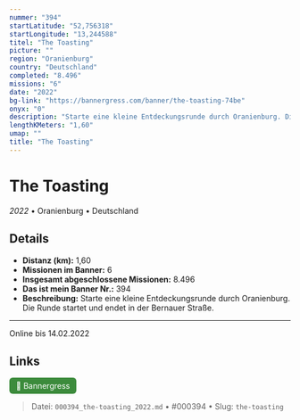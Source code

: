 ```yaml
---
nummer: "394"
startLatitude: "52,756318"
startLongitude: "13,244588"
titel: "The Toasting"
picture: ""
region: "Oranienburg"
country: "Deutschland"
completed: "8.496"
missions: "6"
date: "2022"
bg-link: "https://bannergress.com/banner/the-toasting-74be"
onyx: "0"
description: "Starte eine kleine Entdeckungsrunde durch Oranienburg. Die Runde startet und endet in der Bernauer Straße.\n\n-----------------------------------\nOnline bis 14.02.2022"
lengthKMeters: "1,60"
umap: ""
title: "The Toasting"
---
```

# The Toasting

*2022* • Oranienburg • Deutschland



## Details
- **Distanz (km):** 1,60
- **Missionen im Banner:** 6
- **Insgesamt abgeschlossene Missionen:** 8.496
- **Das ist mein Banner Nr.:** 394
- **Beschreibung:** Starte eine kleine Entdeckungsrunde durch Oranienburg. Die Runde startet und endet in der Bernauer Straße.

-----------------------------------
Online bis 14.02.2022


## Links
<div style="margin-top: 0.5em;">
<a href="https://bannergress.com/banner/the-toasting-74be" target="_blank" style="display:inline-block;margin-right:8px;padding:6px 12px;background-color:#3c8b3c;color:white;text-decoration:none;border-radius:6px;">🔗 Bannergress</a>

</div>


> Datei: `000394_the-toasting_2022.md` • #000394 • Slug: `the-toasting`
